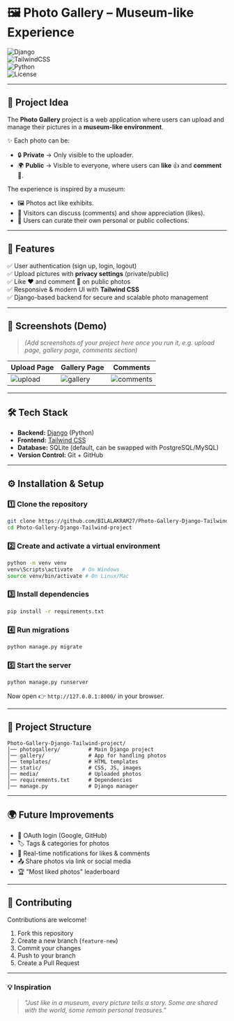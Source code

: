 
# 🖼️ Photo Gallery – Museum-like Experience  

![Django](https://img.shields.io/badge/Django-4.x-green?logo=django&logoColor=white)  
![TailwindCSS](https://img.shields.io/badge/TailwindCSS-3.x-38B2AC?logo=tailwind-css&logoColor=white)  
![Python](https://img.shields.io/badge/Python-3.12-blue?logo=python&logoColor=white)  
![License](https://img.shields.io/badge/License-MIT-lightgrey)  

---

## 🌟 Project Idea  
The **Photo Gallery** project is a web application where users can upload and manage their pictures in a **museum-like environment**.  

✨ Each photo can be:  
- 🔒 **Private** → Only visible to the uploader.  
- 🌍 **Public** → Visible to everyone, where users can **like** 👍 and **comment** 💬.  

The experience is inspired by a museum:  
- 🖼️ Photos act like exhibits.  
- 👥 Visitors can discuss (comments) and show appreciation (likes).  
- 🎨 Users can curate their own personal or public collections.  

---

## 🚀 Features  
✅ User authentication (sign up, login, logout)  
✅ Upload pictures with **privacy settings** (private/public)  
✅ Like ❤️ and comment 💬 on public photos  
✅ Responsive & modern UI with **Tailwind CSS**  
✅ Django-based backend for secure and scalable photo management  

---

## 📸 Screenshots (Demo)  
> *(Add screenshots of your project here once you run it, e.g. upload page, gallery page, comments section)*  

| Upload Page | Gallery Page | Comments |
|-------------|--------------|----------|
| ![upload](docs/screenshots/upload.png) | ![gallery](docs/screenshots/gallery.png) | ![comments](docs/screenshots/comments.png) |

---

## 🛠️ Tech Stack  
- **Backend:** [Django](https://www.djangoproject.com/) (Python)  
- **Frontend:** [Tailwind CSS](https://tailwindcss.com/)  
- **Database:** SQLite (default, can be swapped with PostgreSQL/MySQL)  
- **Version Control:** Git + GitHub  

---

## ⚙️ Installation & Setup  

### 1️⃣ Clone the repository  
```bash
git clone https://github.com/BILALAKRAM27/Photo-Gallery-Django-Tailwind-project.git
cd Photo-Gallery-Django-Tailwind-project
````

### 2️⃣ Create and activate a virtual environment

```bash
python -m venv venv
venv\Scripts\activate   # On Windows
source venv/bin/activate # On Linux/Mac
```

### 3️⃣ Install dependencies

```bash
pip install -r requirements.txt
```

### 4️⃣ Run migrations

```bash
python manage.py migrate
```

### 5️⃣ Start the server

```bash
python manage.py runserver
```

Now open 👉 `http://127.0.0.1:8000/` in your browser.

---

## 🧩 Project Structure

```
Photo-Gallery-Django-Tailwind-project/
│── photogallery/         # Main Django project
│── gallery/              # App for handling photos
│── templates/            # HTML templates
│── static/               # CSS, JS, images
│── media/                # Uploaded photos
│── requirements.txt      # Dependencies
│── manage.py             # Django manager
```

---

## 🌍 Future Improvements

* 🔑 OAuth login (Google, GitHub)
* 🏷️ Tags & categories for photos
* 🔔 Real-time notifications for likes & comments
* 📤 Share photos via link or social media
* 🏆 "Most liked photos" leaderboard

---

## 🤝 Contributing

Contributions are welcome!

1. Fork this repository
2. Create a new branch (`feature-new`)
3. Commit your changes
4. Push to your branch
5. Create a Pull Request

---

### 💡 Inspiration

> *"Just like in a museum, every picture tells a story. Some are shared with the world, some remain personal treasures."*

```
